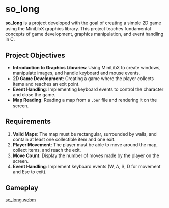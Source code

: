 # so_long

**so_long** is a project developed with the goal of creating a simple 2D game using the MiniLibX graphics library. This project teaches fundamental concepts of game development, graphics manipulation, and event handling in C.

## Project Objectives

- **Introduction to Graphics Libraries**: Using MiniLibX to create windows, manipulate images, and handle keyboard and mouse events.
- **2D Game Development**: Creating a game where the player collects items and reaches an exit point.
- **Event Handling**: Implementing keyboard events to control the character and close the game.
- **Map Reading**: Reading a map from a `.ber` file and rendering it on the screen.

## Requirements

1. **Valid Maps**: The map must be rectangular, surrounded by walls, and contain at least one collectible item and one exit.
2. **Player Movement**: The player must be able to move around the map, collect items, and reach the exit.
3. **Move Count**: Display the number of moves made by the player on the screen.
4. **Event Handling**: Implement keyboard events (W, A, S, D for movement and Esc to exit).

## Gameplay
[so_long.webm](https://github.com/brunofmsilva11/So_long/assets/117391049/9d961de8-2805-46f1-9172-a56835ce82c3)
